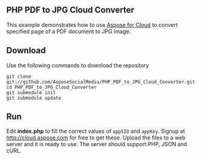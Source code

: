 PHP PDF to JPG Cloud Converter
------------------------------

This example demonstrates how to use [Aspose for Cloud](http://cloud.aspose.com/) to convert specified page of a PDF document to JPG image.

Download
--------

Use the following commands to download the repository

```
git clone git://github.com/AsposeSocialMedia/PHP_PDF_to_JPG_Cloud_Converter.git
cd PHP_PDF_to_JPG_Cloud_Converter
git submodule init
git submodule update
```

Run
---

Edit **index.php** to fill the correct values of `appSID` and `appKey`. Signup at http://cloud.aspose.com for free to get these. Upload the files to a web server and it is ready to use. The server should support PHP, JSON and cURL.
